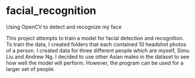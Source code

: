 # facial_recognition
Using OpenCV to detect and recognize my face

This project attempts to train a model for facial detection and recognition. To train the data, I created folders that each contained 10 headshot photos of a person. I created data for three different people which are myself, Simu Liu and Andrew Ng. I decided to use other Asian males in the dataset to see how well the model will perform. However, the program can be used for a larger set of people.
